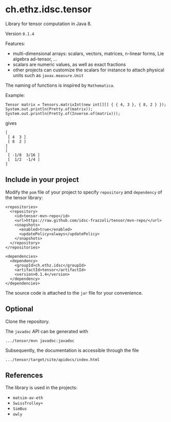 # ch.ethz.idsc.tensor
Library for tensor computation in Java 8.

Version `0.1.4`

Features:
* multi-dimensional arrays: scalars, vectors, matrices, n-linear forms, Lie algebra ad-tensor, ... 
* scalars are numeric values, as well as exact fractions
* other projects can customize the scalars for instance to attach physical units such as `javax.measure.Unit`

The naming of functions is inspired by `Mathematica`.

Example:

    Tensor matrix = Tensors.matrixInt(new int[][] { { 4, 3 }, { 8, 2 } });
    System.out.println(Pretty.of(matrix));
    System.out.println(Pretty.of(Inverse.of(matrix)));
    
gives

    [
     [ 4  3 ]
     [ 8  2 ]
    ]
    [
     [ -1/8  3/16 ]
     [  1/2  -1/4 ]
    ]


## Include in your project

Modify the `pom` file of your project to specify `repository` and `dependency` of the tensor library:

    <repositories>
      <repository>
        <id>tensor-mvn-repo</id>
        <url>https://raw.github.com/idsc-frazzoli/tensor/mvn-repo/</url>
        <snapshots>
          <enabled>true</enabled>
          <updatePolicy>always</updatePolicy>
        </snapshots>
      </repository>
    </repositories>
    
    <dependencies>
      <dependency>
        <groupId>ch.ethz.idsc</groupId>
        <artifactId>tensor</artifactId>
        <version>0.1.4</version>
      </dependency>
    </dependencies>

The source code is attached to the `jar` file for your convenience.

    
## Optional

Clone the repository.

The `javadoc` API can be generated with

    .../tensor/mvn javadoc:javadoc

Subsequently, the documentation is accessible through the file

    .../tensor/target/site/apidocs/index.html
    
## References
 
The library is used in the projects:
* `matsim-av-eth`
* `SwissTrolley+`
* `SimBus`
* `owly`

